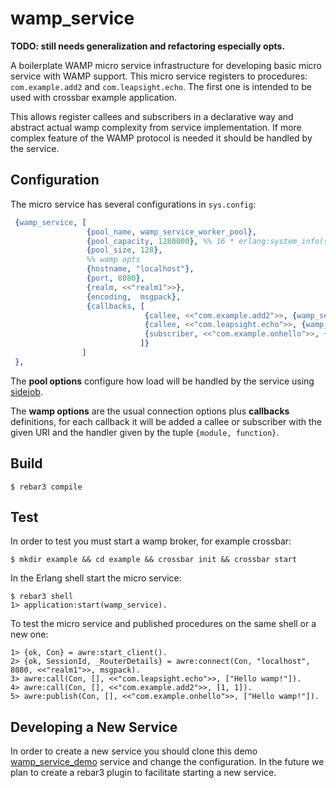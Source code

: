 # wamp_service

__TODO: still needs generalization and refactoring especially opts.__

A boilerplate WAMP micro service infrastructure for developing basic micro service with WAMP support. This micro service registers to procedures: `com.example.add2` and `com.leapsight.echo`. The first one is intended to be used with crossbar example application.

This allows register callees and subscribers in a declarative way and abstract actual wamp complexity from service implementation. If more complex feature of the WAMP protocol is needed it should be handled by the service.

## Configuration
The micro service has several configurations in `sys.config`:

```erlang
 {wamp_service, [
                 {pool_name, wamp_service_worker_pool},
                 {pool_capacity, 1280000}, %% 16 * erlang:system_info(schedulers) * 10000
                 {pool_size, 128},
                 %% wamp opts
                 {hostname, "localhost"},
                 {port, 8080},
                 {realm, <<"realm1">>},
                 {encoding,  msgpack},
                 {callbacks, [
                              {callee, <<"com.example.add2">>, {wamp_service_service, add}},
                              {callee, <<"com.leapsight.echo">>, {wamp_service_service, echo}},
                              {subscriber, <<"com.example.onhello">>, {wamp_service_service, onhello}}
                             ]}
                ]
 },
```


The __pool options__ configure how load will be handled by the service using [sidejob](https://github.com/basho/sidejob).

The __wamp options__ are the usual connection options plus __callbacks__ definitions, for each callback it will be added a callee or subscriber with the given URI and the handler given by the tuple `{module, function}`.

## Build

    $ rebar3 compile

## Test

In order to test you must start a wamp broker, for example crossbar:

    $ mkdir example && cd example && crossbar init && crossbar start

In the Erlang shell start the micro service:

    $ rebar3 shell
    1> application:start(wamp_service).

To test the micro service and published procedures on the same shell or a new one:

    1> {ok, Con} = awre:start_client().
    2> {ok, SessionId, _RouterDetails} = awre:connect(Con, "localhost", 8080, <<"realm1">>, msgpack).
    3> awre:call(Con, [], <<"com.leapsight.echo">>, ["Hello wamp!"]).
    4> awre:call(Con, [], <<"com.example.add2">>, [1, 1]).
    5> awre:publish(Con, [], <<"com.example.onhello">>, ["Hello wamp!"]).


## Developing a New Service

In order to create a new service you should clone this demo [wamp_service_demo](https://gitlab.com/leapsight/wamp_service_demo) service and change the configuration. In the future we plan to create a rebar3 plugin to facilitate starting a new service.
